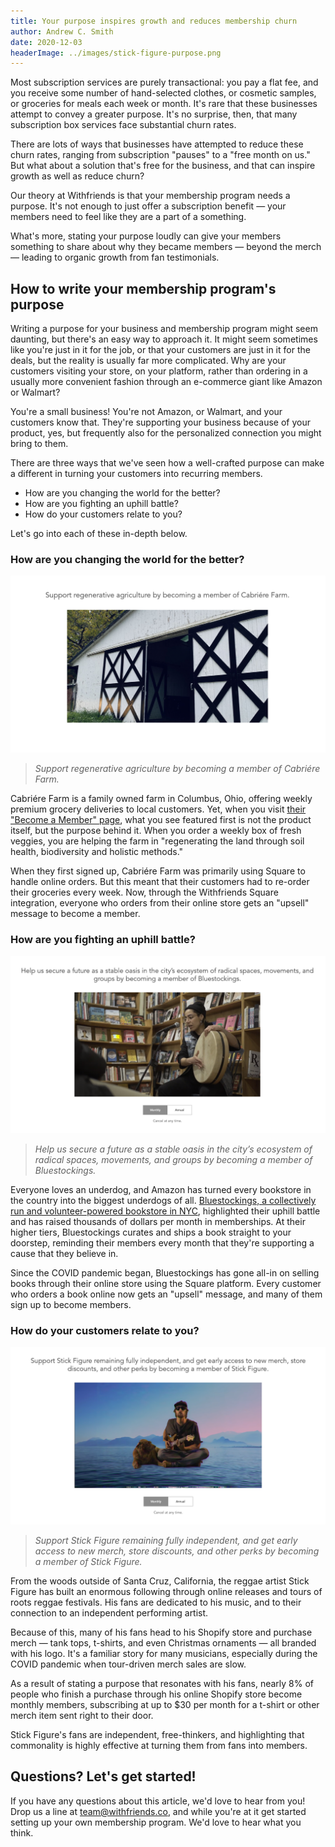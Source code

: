 ```yaml
---
title: Your purpose inspires growth and reduces membership churn
author: Andrew C. Smith
date: 2020-12-03
headerImage: ../images/stick-figure-purpose.png
---
```


Most subscription services are purely transactional: you pay a flat fee, and
you receive some number of hand-selected clothes, or cosmetic samples, or
groceries for meals each week or month. It's rare that these businesses attempt
to convey a greater purpose. It's no surprise, then, that many subscription box
services face substantial churn rates. 

There are lots of ways that businesses have attempted to reduce these churn
rates, ranging from subscription "pauses" to a "free month on us." But what
about a solution that's free for the business, and that can inspire growth as
well as reduce churn?

Our theory at Withfriends is that your membership program needs a purpose. It's
not enough to just offer a subscription benefit — your members need to feel
like they are a part of a something.

What's more, stating your purpose loudly can give your members something to
share about why they became members — beyond the merch — leading to organic
growth from fan testimonials.

## How to write your membership program's purpose

Writing a purpose for your business and membership program might seem daunting,
but there's an easy way to approach it. It might seem sometimes like you're
just in it for the job, or that your customers are just in it for the deals,
but the reality is usually far more complicated. Why are your customers
visiting your store, on your platform, rather than ordering in a usually more
convenient fashion through an e-commerce giant like Amazon or Walmart?

You're a small business! You're not Amazon, or Walmart, and your customers know
that. They're supporting your business because of your product, yes, but
frequently also for the personalized connection you might bring to them.

There are three ways that we've seen how a well-crafted purpose can make a
different in turning your customers into recurring members.

- How are you changing the world for the better?
- How are you fighting an uphill battle? 
- How do your customers relate to you?

Let's go into each of these in-depth below.

### How are you changing the world for the better?

![cabriere-purpose.png](../images/cabriere-purpose.png)

> *Support regenerative agriculture by becoming a member of Cabriére Farm.*

Cabriére Farm is a family owned farm in Columbus, Ohio, offering weekly premium
grocery deliveries to local customers. Yet, when you visit [their "Become a
Member" page](https://withfriends.co/cabriere_farm/join), what you see featured
first is not the product itself, but the purpose behind it. When you order a
weekly box of fresh veggies, you are helping the farm in "regenerating the land
through soil health, biodiversity and holistic methods."

When they first signed up, Cabriére Farm was primarily using Square to handle
online orders. But this meant that their customers had to re-order their
groceries every week. Now, through the Withfriends Square integration, everyone
who orders from their online store gets an "upsell" message to become a member.

### How are you fighting an uphill battle?

![bluestockings-purpose.png](../images/bluestockings-purpose.png)

> *Help us secure a future as a stable oasis in the city’s ecosystem of radical
> spaces, movements, and groups by becoming a member of Bluestockings.*

Everyone loves an underdog, and Amazon has turned every bookstore in the
country into the biggest underdogs of all. [Bluestockings, a collectively run
and volunteer-powered bookstore in
NYC](https://withfriends.co/bluestockings/join), highlighted their uphill
battle and has raised thousands of dollars per month in memberships. At their
higher tiers, Bluestockings curates and ships a book straight to your doorstep,
reminding their members every month that they're supporting a cause that they
believe in.

Since the COVID pandemic began, Bluestockings has gone all-in on selling books
through their online store using the Square platform. Every customer who orders
a book online now gets an "upsell" message, and many of them sign up to become
members.

### How do your customers relate to you?

![stick-figure-purpose.png](../images/stick-figure-purpose.png)

> *Support Stick Figure remaining fully independent, and get early access to
> new merch, store discounts, and other perks by becoming a member of Stick
> Figure.*

From the woods outside of Santa Cruz, California, the reggae artist Stick
Figure has built an enormous following through online releases and tours of
roots reggae festivals. His fans are dedicated to his music, and to their
connection to an independent performing artist. 

Because of this, many of his fans head to his Shopify store and purchase merch
— tank tops, t-shirts, and even Christmas ornaments — all branded with his
logo. It's a familiar story for many musicians, especially during the COVID
pandemic when tour-driven merch sales are slow.

As a result of stating a purpose that resonates with his fans, nearly 8% of
people who finish a purchase through his online Shopify store become monthly
members, subscribing at up to $30 per month for a t-shirt or other merch item
sent right to their door.

Stick Figure's fans are independent, free-thinkers, and highlighting that
commonality is highly effective at turning them from fans into members.

## Questions? Let's get started!

If you have any questions about this article, we'd love to hear from you! Drop
us a line at team@withfriends.co, and while you're at it get started setting up
your own membership program. We'd love to hear what you think.
